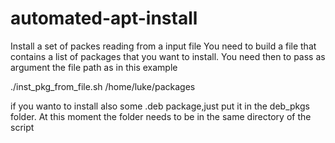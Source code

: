 # automated-apt-install
Install a set of packes reading from a input file
You need to build a file that contains a list of packages that you want to install.
You need then to pass as argument the file path as in this example

./inst_pkg_from_file.sh /home/luke/packages

if you wanto to install also some .deb package,just put it in the deb_pkgs folder.
At this moment the folder needs to be in the same directory of the script
